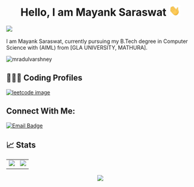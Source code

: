 <h1 align="center" >Hello, I am  Mayank Saraswat 
<img src="https://github.com/ABSphreak/ABSphreak/blob/master/gifs/Hi.gif" width="30px"></h1>
<!-- <img width="40%" align="right"   src="https://github.com/SauravMukherjee44/SauravMukherjee44/blob/03193437b82d681c9caa24657c4ebec746dc628f/workbench.svg" > -->
<!-- Typing SVG by MayankSaraswat13 - https://github.com/MayankSaraswat13/readme-typing-svg -->
<p align="left">
  <a href="https://github.com/MayankSaraswat13/readme-typing-svg"><img src="https://readme-typing-svg.herokuapp.com/?lines=Hi,%20I%20am%20Mayank%20Saraswat!;I%20Like%20to%20Explore%20Different%20things.;I%20❤️%20My%20Family.&font=Fira%20Code&left=true&width=440&height=45&color=FFD700&vleft=true&size=20"></a>
</p>
<!--  -->

I am Mayank Saraswat, currently pursuing my B.Tech degree in Computer Science with (AIML) from [GLA UNIVERSITY, MATHURA].

<p align="left"> <img src="https://komarev.com/ghpvc/?username=mradulvarshney&label=Profile%20views&color=129e00&style=plastic" alt="mradulvarshney" /> </p>

## 👨🏻‍💻 Coding Profiles
<a href="https://leetcode.com/MayankSaraswat" target="_blank"> <img style="width: 100px;" src="https://miro.medium.com/max/1400/1*gBkMCGTAdSk4tu17SCa7RQ.png" alt="leetcode image"></a>


## Connect With Me:

[![Email Badge](https://img.shields.io/badge/-Email-c14438?style=flat-square&logo=Gmail&logoColor=white&link=mailto:mayanksaraswat2003@gmail.com)](mailto:mayanksaraswat2003@gmail.com)


## 📈 Stats
<table>
<tr>
<td>
<img src="https://github-readme-stats.vercel.app/api?username=MayankSaraswat13&include_all_commits=true&count_private=true&show_icons=true&line_height=20&theme=tokyonight"/>
<td><img src="https://github-readme-stats.vercel.app/api/top-langs?username=MayankSaraswat13&show_icons=true&locale=en&layout=compact&theme=tokyonight" />
</td>
</tr>
</table>
<p align="center">
<img align="center" src="https://github-readme-streak-stats.herokuapp.com/?user=MayankSaraswat13&theme=tokyonight" />
